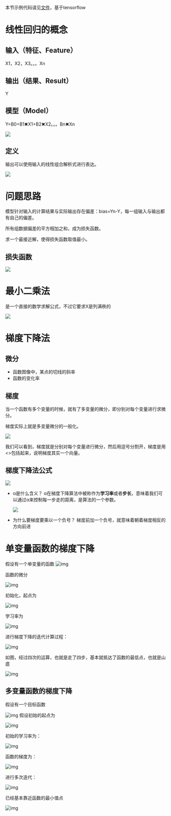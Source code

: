 本节示例代码请见[文件](res/demo.py)，基于tensorflow

# 线性回归的概念

## 输入（特征、Feature）

X1，X2，X3。。。Xn

## 输出（结果、Result）

Y

## 模型（Model）

Y=B0+B1✖X1+B2✖X2。。。Bn✖Xn

![](res\２.png)

## 定义

输出可以使用输入的线性组合解析式进行表达。

![](res\１.jpg)

# 问题思路

模型针对输入的计算结果与实际输出存在偏差：bias=Yn-Y，每一组输入与输出都有自己的偏差。

所有组数据偏差的平方相加之和，成为损失函数。

求一个最接近解，使得损失函数取值最小。

## 损失函数

![](res\３.png)

# 最小二乘法

是一个直接的数学求解公式，不过它要求X是列满秩的

![](res\４.png)

# 梯度下降法

## 微分

- 函数图像中，某点的切线的斜率
- 函数的变化率

## 梯度

当一个函数有多个变量的时候，就有了多变量的微分，即分别对每个变量进行求微分。

梯度实际上就是多变量微分的一般化。

![](res\７.png)

我们可以看到，梯度就是分别对每个变量进行微分，然后用逗号分割开，梯度是用<>包括起来，说明梯度其实一个向量。

## 梯度下降法公式

![](res\６.png)

- α是什么含义？
  α在梯度下降算法中被称作为**学习率**或者**步长**，意味着我们可以通过α来控制每一步走的距离，是算法的一个参数。

  ![](res\８.png)

- 为什么要梯度要乘以一个负号？
  梯度前加一个负号，就意味着朝着梯度相反的方向前进

# 单变量函数的梯度下降

假设有一个单变量的函数
![img](res\9.png)

函数的微分

![img](res\10.png)

 初始化，起点为

![img](res\11.png)

学习率为

![img](res\12.png)

 进行梯度下降的迭代计算过程：

![img](res\13.png)

 如图，经过四次的运算，也就是走了四步，基本就抵达了函数的最低点，也就是山底

![img](res\14.png)

## 多变量函数的梯度下降

假设有一个目标函数

![img](res\15.png)
假设初始的起点为

![img](res\16.png)

 初始的学习率为：

![img](res\17.png)

函数的梯度为：

![img](res\18.png)

 进行多次迭代：

![img](res\19.png)

 已经基本靠近函数的最小值点

![img](res\20.png)

